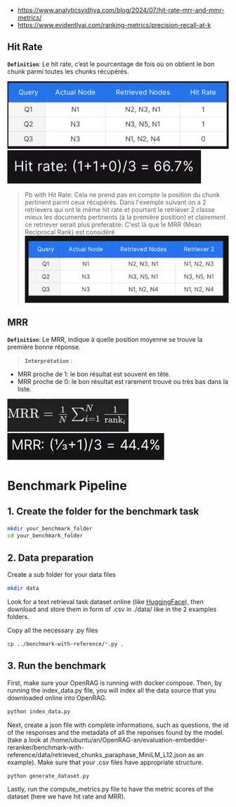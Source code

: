 * https://www.analyticsvidhya.com/blog/2024/07/hit-rate-mrr-and-mmr-metrics/
* https://www.evidentlyai.com/ranking-metrics/precision-recall-at-k

## Hit Rate
**`Definition`**: Le hit rate, c’est le pourcentage de fois où on obtient le bon chunk parmi toutes les chunks récupérés.

![alt text](./assets/image-1.png)
![alt text](./assets/image.png)

> Pb with Hit Rate: Cela ne prend pas en compte la position du chunk pertinent parmi ceux récupérés. Dans l'exemple suivant on a 2 retrievers qui ont le même hit rate et pourtant le retriever 2 classe mieux les documents pertinents  (à la première position) et clairement ce retriever serait plus preferable: C'est là que le MRR (Mean Reciprocal Rank) est considéré
![alt text](./assets/image-2.png)

## MRR
**`Definition`**: Le MRR, indique à quelle position moyenne se trouve la première bonne réponse.

> **`Interprétation`** :
* MRR proche de 1: le bon résultat est souvent en tête.
* MRR proche de 0: le bon résultat est rarement trouvé ou très bas dans la liste.

![alt text](./assets/image-3.png)
![alt text](./assets/image-4.png)

# Benchmark Pipeline

## 1. Create the folder for the benchmark task

```bash
mkdir your_benchmark_folder
cd your_benchmark_folder
```

## 2. Data preparation

Create a sub folder for your data files
```bash
mkdir data
```

Look for a text retrieval task dataset online (like [HuggingFace](https://huggingface.co/datasets?task_categories=task_categories:text-retrieval&sort=trending)), then download and store them in form of .csv in ./data/ like in the 2 examples folders.

Copy all the necessary .py files
```bash
cp ../benchmark-with-reference/*.py .
```

## 3. Run the benchmark

First, make sure your OpenRAG is running with docker compose.
Then, by running the index_data.py file, you will index all the data source that you downloaded online into OpenRAG.
```bash 
python index_data.py
```

Next, create a json file with complete informations, such as questions, the id of the responses and the metadata of all the reponses found by the model. (take a look at /home/ubuntu/an/OpenRAG-an/evaluation-embedder-reranker/benchmark-with-reference/data/retrieved_chunks_paraphase_MiniLM_L12.json as an example). Make sure that your .csv files have appropriate structure.

```bash
python generate_dataset.py
```

Lastly, run the compute_metrics.py file to have the metric scores of the dataset (here we have hit rate and MRR).